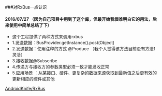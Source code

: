 ###对RxBus一点认识

#### 2016/07/27 （因为自己项目中用到了这个库，但最开始我很难明白它的用法，后来使用中简单总结了下）
 * 这个工程提供了两种方式来调用rxbus
 * 1.发送数据：BusProvider.getInstance().post(Object)            
 * 2.发送数据：使用注释的方式 @Produce （我个人觉得该方法目前没有方法1灵活）                   
 * 3.接收数据@Subscribe                                       
 * 4.传递方与接收方的参数类型必须一致才能发收正常
 * 5.应用场景 ：从某接口、硬件、更复杂的数据来源获取到最新值之后更有效的更新相应的控件或其他

[AndroidKnife/RxBus](https://github.com/AndroidKnife/RxBus)

 